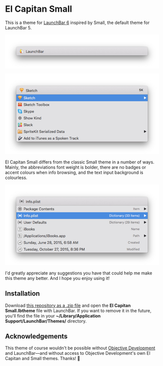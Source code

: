 # El Capitan Small

This is a theme for [LaunchBar 6](https://www.obdev.at/products/launchbar/index.html) inspired by Small, the default theme for LaunchBar 5.

![El Capitan Small theme ](Images/Simple.jpg)

![Abbreviating with the El Capitan Small theme](Images/Abbreviation.jpg)


El Capitan Small differs from the classic Small theme in a number of ways. Mainly, the abbreviations font weight is bolder, there are no badges or accent colours when info browsing, and the text input background is colourless.

![Info browsing with the El Capitan Small theme](Images/ExtraInfo.jpg)

I'd greatly appreciate any suggestions you have that could help me make this theme any better. And I hope you enjoy using it!


## Installation

Download [this repository as a .zip file](https://github.com/benjaminwil/LaunchBar-ElCapitanSmall/archive/master.zip) and open the **El Capitan Small.lbtheme** file with LaunchBar. If you want to remove it in the future, you'll find the file in your **~/Library/Application Support/LaunchBar/Themes/** directory.

## Acknowledgements

This theme of course wouldn't be possible without [Objective Development](https://www.obdev.at) and LaunchBar—and without access to Objective Development's own El Capitan and Small themes. Thanks! 🦀
